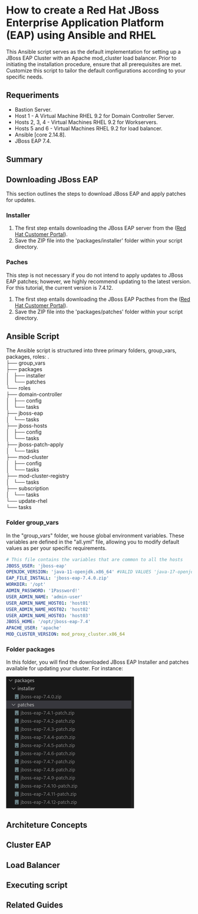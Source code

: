 # How to create a Red Hat JBoss Enterprise Application Platform (EAP) using Ansible and RHEL
This Ansible script serves as the default implementation for setting up a JBoss EAP Cluster with an Apache mod_cluster load balancer. Prior to initiating the installation procedure, ensure that all prerequisites are met. Customize this script to tailor the default configurations according to your specific needs.

## Requeriments

* Bastion Server.
* Host 1 - A Virtual Machine RHEL 9.2 for Domain Controller Server.
* Hosts 2, 3, 4 - Virtual Machines RHEL 9.2 for Workservers.
* Hosts 5 and 6 - Virtual Machines RHEL 9.2 for load balancer. 
* Ansible [core 2.14.8].
* JBoss EAP 7.4.

## Summary

## Downloading JBoss EAP 
This section outlines the steps to download JBoss EAP and apply patches for updates.

### Installer
1. The first step entails downloading the JBoss EAP server from the ([Red Hat Customer Portal](https://access.redhat.com)).
2. Save the ZIP file into the 'packages/installer' folder within your script directory.

### Paches
This step is not necessary if you do not intend to apply updates to JBoss EAP patches; however, we highly recommend updating to the latest version. For this tutorial, the current version is 7.4.12.

1. The first step entails downloading the JBoss EAP Pacthes from the ([Red Hat Customer Portal](https://access.redhat.com)).
2. Save the ZIP file into the 'packages/patches' folder within your script directory.

## Ansible Script

The Ansible script is structured into three primary folders, group_vars, packages, roles:
.<br/>
├── group_vars<br/>
├── packages<br/>
│   ├── installer<br/>
│   └── patches<br/>
└── roles<br/>
    ├── domain-controller<br/>
    │   ├── config<br/>
    │   └── tasks<br/>
    ├── jboss-eap<br/>
    │   └── tasks<br/>
    ├── jboss-hosts<br/>
    │   ├── config<br/>
    │   └── tasks<br/>
    ├── jboss-patch-apply<br/>
    │   └── tasks<br/>
    ├── mod-cluster<br/>
    │   ├── config<br/>
    │   └── tasks<br/>
    ├── mod-cluster-registry<br/>
    │   └── tasks<br/>
    ├── subscription<br/>
    │   └── tasks<br/>
    └── update-rhel<br/>
        └── tasks<br/>

### Folder group_vars

In the "group_vars" folder, we house global environment variables. These variables are defined in the "all.yml" file, allowing you to modify default values as per your specific requirements.

```yaml
# This file contains the variables that are common to all the hosts
JBOSS_USER: 'jboss-eap'
OPENJDK_VERSION: 'java-11-openjdk.x86_64' #VALID VALUES 'java-17-openjdk.x86_64', java-11-openjdk.x86_64, java-1.8.0-openjdk.x86_64
EAP_FILE_INSTALL: 'jboss-eap-7.4.0.zip'
WORKDIR: '/opt'
ADMIN_PASSWORD: '1Password!'
USER_ADMIN_NAME: 'admin-user'
USER_ADMIN_NAME_HOST01: 'host01'
USER_ADMIN_NAME_HOST02: 'host02'
USER_ADMIN_NAME_HOST03: 'host03'
JBOSS_HOME: '/opt/jboss-eap-7.4'
APACHE_USER: 'apache'
MOD_CLUSTER_VERSION: mod_proxy_cluster.x86_64
```

### Folder packages
In this folder, you will find the downloaded JBoss EAP Installer and patches available for updating your cluster. For instance:

![Alt text](meta/image01.png)

## Architeture Concepts 

## Cluster EAP

## Load Balancer

## Executing script

## Related Guides

